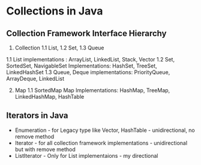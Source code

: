 # Collections in Java
## Collection Framework Interface Hierarchy
1. Collection
  1.1 List, 1.2 Set, 1.3 Queue

1.1 List implementations : ArrayList, LinkedList, Stack, Vector
1.2 Set, SortedSet, NavigableSet Implementations: HashSet, TreeSet, LinkedHashSet
1.3 Queue, Deque implementations: PriorityQueue, ArrayDeque, LinkedList

2. Map
  1.1 SortedMap
Map Implementations: HashMap, TreeMap, LinkedHashMap, HashTable

## Iterators in Java
* Enumeration - for Legacy type like Vector, HashTable - unidirectional, no remove method
* Iterator - for all collection framework implementations - unidirectional but with remove method
* ListIterator - Only for List implementaions - my directional

